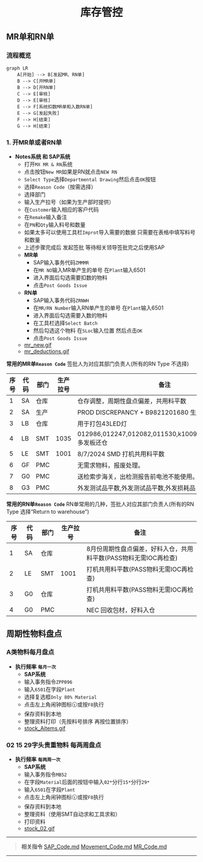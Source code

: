 <div style="text-align: center;"> <h1>库存管控</h1> </div>

## MR单和RN单
### 流程概览
```mermaid
graph LR
    A[开始] --> B[发起MR、RN单]
    B --> C[开MR单]
    B --> D[开RN单]
    C --> E[审核]
    D --> E[审核]
    E --> F[系统扣数MR单和入数RN单]
    E --> G[发起失败]
    F --> H[结束]
    G --> H[结束]
```
### 1. 开MR单或者RN单
* **Notes系统 和 SAP系统**
    - 打开`MX MR & RN`系统
    - 点击按钮`New MR`如果是RN就点击`NEW RN`
    - `Select Type`选择`Departmental Drawing`然后点击`OK`按钮
    - 选择`Reason Code`（按需选择）
    - 选择部门
    - 输入生产拉号（如果为生产部时提供）
    - 在`Customer`输入相应的客户代码
    - 在`Remake`输入备注
    - 在`PN`和`Qty`输入料号和数量
    - 如果太多可以使用工具栏`Improt`导入需要的数据 只需要在表格中填写料号和数量
    - 上述步骤完成后 发起签批 等待相关领导签批完之后使用SAP
    - **MR单**
        - SAP输入事务代码`ZMMMR`
        - 在`MR NO`输入MR单产生的单号 在`Plant`输入6501
        - 进入界面后勾选需要扣数的物料
        - 点击`Post Goods Issue`
     - **RN单**
        - SAP输入事务代码`ZRNWH`
        - 在`MR/RN Number`输入RN单产生的单号 在`Plant`输入6501
        - 进入界面后勾选需要入数的物料
        - 在工具栏选择`Select Batch`
        - 然后勾选这个物料 在`SLoc`输入位置 然后点击`OK`
        - 点击`Post Goods Issue`
    - [mr_new.gif](https://github.com/dlelyw/VTX_6501/blob/main/files/gif/mr_new.gif)
    - [mr_deductions.gif](https://github.com/dlelyw/VTX_6501/blob/main/files/gif/mr_deductions.gif)
    

**常用的MR单`Reason Code`** 签批人为对应其部门负责人(所有的RN Type 不选择)

| 序号 | 代码 | 部门 | 生产拉号 |                            备注                            |
| ---- | ---- | ---- | -------- | --------------------------------------------------------- |
| 1    | SA   | 仓库 |          | 仓存调整，周期性盘点偏差，共用料平数                          |
| 2    | SA   | 生产 |          | PROD DISCREPANCY + B9821201680 生产差异 + 差异的单号        |
| 3    | LB   | 仓库 |          | 用于打包43LED灯                                            |
| 4    | LB   | SMT  | 1035     | 012986,012247,012082,011530,k10098,KLA881,KOA879多发板还仓 |
| 5    | LE   | SMT  | 1001     | 8/7/2024 SMD 打机共用料平数                                 |
| 6    | GF   | PMC  |          | 无需求物料，报废处理。                                       |
| 7    | G0   | PMC  |          | 送检索步海关，出检测报告前电池不能使用。                       |
| 8    | G3   | PMC  |          | 外发测试品平数,外发测试品平数,外发损耗品                       |

**常用的RN单`Reason Code`** RN单常用的几种，签批人对应其部门负责人(所有的RN Type 选择“Return to warehouse”)

| 序号 | 代码 | 部门 | 生产拉号 |                            备注                             |
| ---- | ---- | ---- | -------- | ---------------------------------------------------------- |
| 1    | SA   | 仓库 |          | 8月份周期性盘点偏差，好料入仓，共用料平数(PASS物料无需IOC再检查) |
| 2    | LE   | SMT  | 1001     | 打机共用料平数(PASS物料无需IOC再检查)                         |
| 3    | G0   | 仓库 |          | 打机共用料平数(PASS物料无需IOC再检查)                         |
| 4    | G0   | PMC  |          | NEC 回收包材，好料入仓                                       |


## 周期性物料盘点
### A类物料每月盘点
* **执行频率** **`每月一次`**
    - **SAP系统**
    - 输入事务指令`ZPP096`
    - 输入`6501`在字段`Plant`
    - 选择复选框`Only 80% Material`
    - 点击左上角闹钟图标🕥或按`F8`执行
    - 保存资料到本地
    - 整理资料打印（先按料号排序 再按位置排序）
    - [stock_Aitems.gif](https://github.com/dlelyw/VTX_6501/blob/main/files/gif/stock_Aitems.gif)
    

### 02 15 29字头贵重物料 每两周盘点
* **执行频率** **`每两周一次`**
    - **SAP系统**
    - 输入事务指令`MB52`
    - 在字段`Material`后面的按钮中输入`02*`分行`15*`分行`29*`
    - 输入`6501`在字段`Plant`
    - 点击左上角闹钟图标🕥或按`F8`执行
    - 保存资料到本地
    - 整理资料（使用SMT自动求和工具求和）
    - 打印资料
    - [stock_02.gif](https://github.com/dlelyw/VTX_6501/blob/main/files/gif/stock_02.gif)

---


> **相关指令**
> [SAP_Code.md](https://github.com/dlelyw/VTX_6501/blob/main/files/SAP_Code.md)
> [Movement_Code.md](https://github.com/dlelyw/VTX_6501/blob/main/files/Movement_Code.md)
> [MR_Code.md](https://github.com/dlelyw/VTX_6501/blob/main/files/MR_Code.md)

---